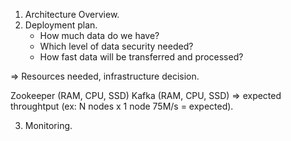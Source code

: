 1. Architecture Overview.
2. Deployment plan.
	- How much data do we have?
	- Which level of data security needed?
	- How fast data will be transferred and processed?

=> Resources needed, infrastructure decision.

Zookeeper (RAM, CPU, SSD)
Kafka (RAM, CPU, SSD) => expected throughtput (ex: N nodes x 1 node 75M/s = expected).

3. Monitoring.
 
 
